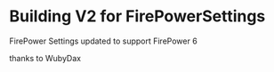 # Building V2 for FirePowerSettings 

FirePower Settings updated to support FirePower 6

thanks to WubyDax 
